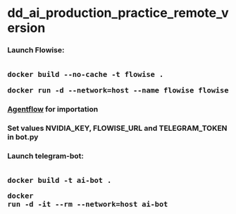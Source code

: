 # dd_ai_production_practice_remote_version

### Launch Flowise: <br><br> <pre>docker build --no-cache -t flowise .</pre> <pre>docker run -d --network=host --name flowise flowise</pre>

### [Agentflow](https://github.com/Piankov-Michail/dd_ai_production_practice_remote_version/blob/main/Agentflow.json) for importation <br>

### Set values NVIDIA_KEY, FLOWISE_URL and TELEGRAM_TOKEN in bot.py <br>
### Launch telegram-bot: <br><br> <pre>docker build -t ai-bot .</pre> <pre>docker run -d -it --rm --network=host ai-bot</pre>
